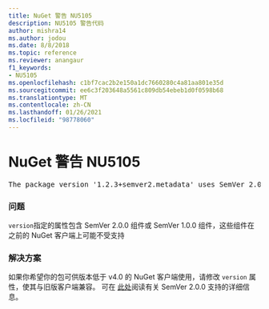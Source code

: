 ```yaml
---
title: NuGet 警告 NU5105
description: NU5105 警告代码
author: mishra14
ms.author: jodou
ms.date: 8/8/2018
ms.topic: reference
ms.reviewer: anangaur
f1_keywords:
- NU5105
ms.openlocfilehash: c1bf7cac2b2e150a1dc7660280c4a81aa801e35d
ms.sourcegitcommit: ee6c3f203648a5561c809db54ebeb1d0f0598b68
ms.translationtype: MT
ms.contentlocale: zh-CN
ms.lasthandoff: 01/26/2021
ms.locfileid: "98778060"
---
```

# <a name="nuget-warning-nu5105"></a>NuGet 警告 NU5105
<pre>The package version '1.2.3+semver2.metadata' uses SemVer 2.0.0 or components of SemVer 1.0.0 that are not supported on legacy clients. Change the package version to a SemVer 1.0.0 string. If the version contains a release label it must start with a letter. This message can be ignored if the package is not intended for older clients.</pre>

### <a name="issue"></a>问题

`version`指定的属性包含 SemVer 2.0.0 组件或 SemVer 1.0.0 组件，这些组件在之前的 NuGet 客户端上可能不受支持


### <a name="solution"></a>解决方案

如果你希望你的包可供版本低于 v4.0 的 NuGet 客户端使用，请修改 `version` 属性，使其与旧版客户端兼容。 可在 [此处](https://github.com/NuGet/Home/wiki/SemVer-2.0.0-support)阅读有关 SemVer 2.0.0 支持的详细信息。


